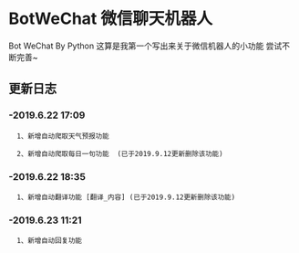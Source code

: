 # BotWeChat 微信聊天机器人
Bot WeChat By Python
这算是我第一个写出来关于微信机器人的小功能 尝试不断完善~

## 更新日志
### -2019.6.22 17:09

      1、新增自动爬取天气预报功能
      
      2、新增自动爬取每日一句功能  (已于2019.9.12更新删除该功能)
### -2019.6.22 18:35

      1、新增自动翻译功能 [翻译_内容] (已于2019.9.12更新删除该功能)
### -2019.6.23 11:21

      1、新增自动回复功能
